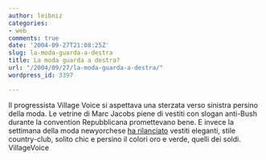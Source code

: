 ```yaml
---
author: leibniz
categories:
- web
comments: true
date: '2004-09-27T21:08:25Z'
slug: la-moda-guarda-a-destra
title: La moda guarda a destra?
url: "/2004/09/27/la-moda-guarda-a-destra/"
wordpress_id: 3397

---
```

Il progressista Village Voice si aspettava una sterzata verso sinistra persino della moda. Le vetrine di Marc Jacobs piene di vestiti con slogan anti-Bush durante la convention Repubblicana promettevano bene. E invece la settimana della moda newyorchese [ha rilanciato](http://www.villagevoice.com/issues/0438/yaeger.php) vestiti eleganti, stile country-club, solito chic e persino il colori oro e verde, quelli dei soldi.
VillageVoice
